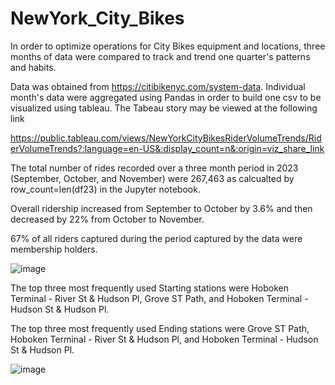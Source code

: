 # NewYork_City_Bikes
In order to optimize operations for City Bikes equipment and locations, three months of data were compared to track and trend one quarter's patterns and habits. 

Data was obtained from https://citibikenyc.com/system-data. Individual month's data were aggregated using Pandas in order to build one csv to be visualized using tableau. The Tabeau story may be viewed at the following link

https://public.tableau.com/views/NewYorkCityBikesRiderVolumeTrends/RiderVolumeTrends?:language=en-US&:display_count=n&:origin=viz_share_link 

The total number of rides recorded over a three month period in 2023 (September, October, and November) were      267,463 as calcualted by row_count=len(df23) in the Jupyter notebook. 

Overall ridership increased from September to October by 3.6% and then decreased by 22% from October to November.

67% of all riders captured during the period captured by the data were membership holders.

![image](https://github.com/Kristen-Beer/NewYork_City_Bikes/assets/136931429/76f89234-00d8-4db7-b384-76dc87b788bb)


The top three most frequently used Starting stations were Hoboken Terminal - River St & Hudson Pl, Grove ST Path, and Hoboken Terminal - Hudson St & Hudson Pl.

The top three most frequently used Ending stations were Grove ST Path, Hoboken Terminal - River St & Hudson Pl,  and Hoboken Terminal - Hudson St & Hudson Pl.

![image](https://github.com/Kristen-Beer/NewYork_City_Bikes/assets/136931429/33019cea-5059-466b-820a-0ff095b75c09)

 

